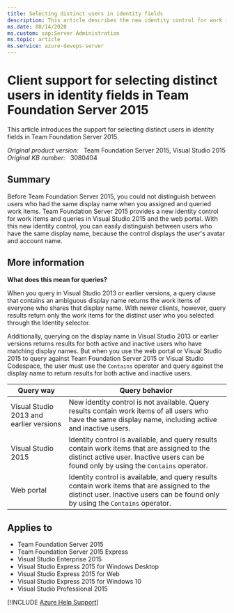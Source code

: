 ```yaml
---
title: Selecting distinct users in identity fields
description: This article describes the new identity control for work items and queries in Visual Studio 2015 and the web portal. This feature is available through Team Foundation Server 2015.
ms.date: 08/14/2020
ms.custom: sap:Server Administration
ms.topic: article
ms.service: azure-devops-server
---
```

# Client support for selecting distinct users in identity fields in Team Foundation Server 2015

This article introduces the support for selecting distinct users in identity fields in Team Foundation Server 2015.

_Original product version:_ &nbsp; Team Foundation Server 2015, Visual Studio 2015  
_Original KB number:_ &nbsp; 3080404

## Summary

Before Team Foundation Server 2015, you could not distinguish between users who had the same display name when you assigned and queried work items. Team Foundation Server 2015 provides a new identity control for work items and queries in Visual Studio 2015 and the web portal. With this new identity control, you can easily distinguish between users who have the same display name, because the control displays the user's avatar and account name.

## More information

**What does this mean for queries?**

When you query in Visual Studio 2013 or earlier versions, a query clause that contains an ambiguous display name returns the work items of everyone who shares that display name. With newer clients, however, query results return only the work items for the distinct user who you selected through the Identity selector.

Additionally, querying on the display name in Visual Studio 2013 or earlier versions returns results for both active and inactive users who have matching display names. But when you use the web portal or Visual Studio 2015 to query against Team Foundation Server 2015 or Visual Studio Codespace, the user must use the `Contains` operator and query against the display name to return results for both active and inactive users.

|Query way| Query behavior |
|---|---|
| Visual Studio 2013 and earlier versions|New identity control is not available. Query results contain work items of all users who have the same display name, including active and inactive users.|
| Visual Studio 2015|Identity control is available, and query results contain work items that are assigned to the distinct active user. Inactive users can be found only by using the `Contains` operator.|
| Web portal|Identity control is available, and query results contain work items that are assigned to the distinct user. Inactive users can be found only by using the `Contains` operator.|
  
## Applies to

- Team Foundation Server 2015
- Team Foundation Server 2015 Express
- Visual Studio Enterprise 2015
- Visual Studio Express 2015 for Windows Desktop
- Visual Studio Express 2015 for Web
- Visual Studio Express 2015 for Windows 10
- Visual Studio Professional 2015

[!INCLUDE [Azure Help Support](../../includes/azure-help-support.md)]
